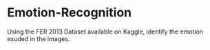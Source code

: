 # Emotion-Recognition
Using the FER 2013 Dataset available on Kaggle, identify the emotion exuded in the images.
